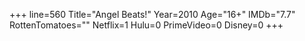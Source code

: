 +++
line=560
Title="Angel Beats!"
Year=2010
Age="16+"
IMDb="7.7"
RottenTomatoes=""
Netflix=1
Hulu=0
PrimeVideo=0
Disney=0
+++

